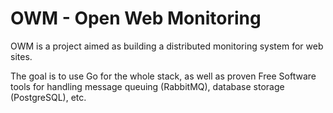 OWM - Open Web Monitoring
=========================

OWM is a project aimed as building a distributed monitoring
system for web sites.

The goal is to use Go for the whole stack, as well as proven
Free Software tools for handling message queuing (RabbitMQ),
database storage (PostgreSQL), etc.
